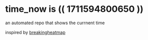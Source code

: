 # time_now is (( 1711594800650 ))

an automated repo that shows the currnent time

inspired by [breakingheatmap](https://github.com/breakingheatmap/breakingheatmap)